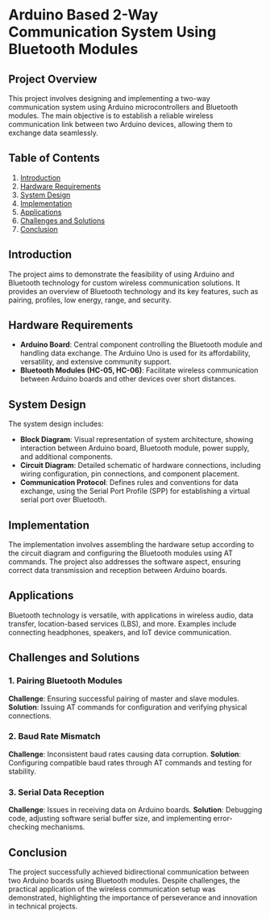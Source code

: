 # Arduino Based 2-Way Communication System Using Bluetooth Modules

## Project Overview
This project involves designing and implementing a two-way communication system using Arduino microcontrollers and Bluetooth modules. The main objective is to establish a reliable wireless communication link between two Arduino devices, allowing them to exchange data seamlessly.

## Table of Contents
1. [Introduction](#introduction)
2. [Hardware Requirements](#hardware-requirements)
3. [System Design](#system-design)
4. [Implementation](#implementation)
5. [Applications](#applications)
6. [Challenges and Solutions](#challenges-and-solutions)
7. [Conclusion](#conclusion)

## Introduction
The project aims to demonstrate the feasibility of using Arduino and Bluetooth technology for custom wireless communication solutions. It provides an overview of Bluetooth technology and its key features, such as pairing, profiles, low energy, range, and security.

## Hardware Requirements
- **Arduino Board**: Central component controlling the Bluetooth module and handling data exchange. The Arduino Uno is used for its affordability, versatility, and extensive community support.
- **Bluetooth Modules (HC-05, HC-06)**: Facilitate wireless communication between Arduino boards and other devices over short distances.

## System Design
The system design includes:
- **Block Diagram**: Visual representation of system architecture, showing interaction between Arduino board, Bluetooth module, power supply, and additional components.
- **Circuit Diagram**: Detailed schematic of hardware connections, including wiring configuration, pin connections, and component placement.
- **Communication Protocol**: Defines rules and conventions for data exchange, using the Serial Port Profile (SPP) for establishing a virtual serial port over Bluetooth.

## Implementation
The implementation involves assembling the hardware setup according to the circuit diagram and configuring the Bluetooth modules using AT commands. The project also addresses the software aspect, ensuring correct data transmission and reception between Arduino boards.

## Applications
Bluetooth technology is versatile, with applications in wireless audio, data transfer, location-based services (LBS), and more. Examples include connecting headphones, speakers, and IoT device communication.

## Challenges and Solutions
### 1. Pairing Bluetooth Modules
**Challenge**: Ensuring successful pairing of master and slave modules.
**Solution**: Issuing AT commands for configuration and verifying physical connections.

### 2. Baud Rate Mismatch
**Challenge**: Inconsistent baud rates causing data corruption.
**Solution**: Configuring compatible baud rates through AT commands and testing for stability.

### 3. Serial Data Reception
**Challenge**: Issues in receiving data on Arduino boards.
**Solution**: Debugging code, adjusting software serial buffer size, and implementing error-checking mechanisms.

## Conclusion
The project successfully achieved bidirectional communication between two Arduino boards using Bluetooth modules. Despite challenges, the practical application of the wireless communication setup was demonstrated, highlighting the importance of perseverance and innovation in technical projects.
